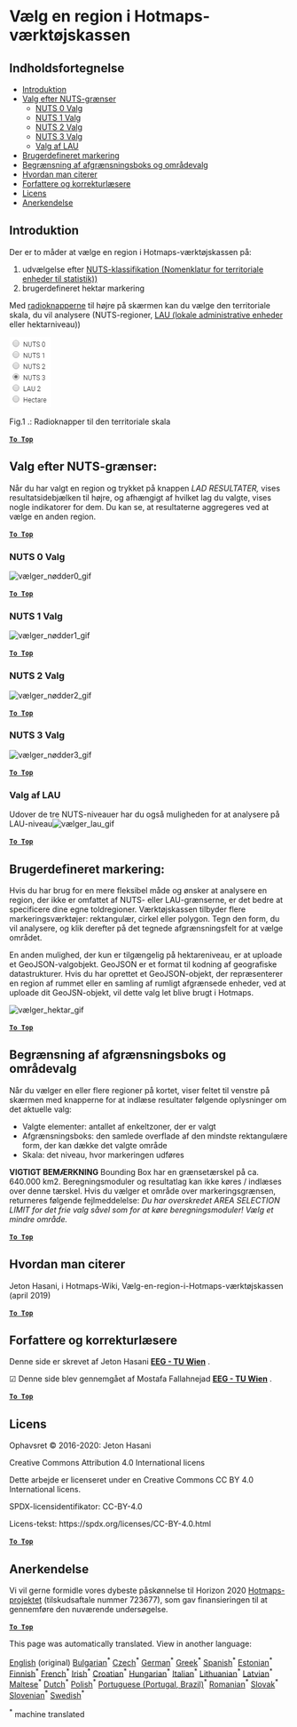 <h1><a class="anchor" id="select-a-region-in-the-hotmaps-toolbox" href="#select-a-region-in-the-hotmaps-toolbox"><i class="fa fa-link"></i></a>Vælg en region i Hotmaps-værktøjskassen</h1><h2><a class="anchor" id="table-of-contents" href="#table-of-contents"><i class="fa fa-link"></i></a> Indholdsfortegnelse</h2><ul><li> <a href="#introduction">Introduktion</a></li><li> <a href="#selection-by-nuts-boundaries">Valg efter NUTS-grænser</a><ul><li> <a href="#selection-by-nuts-boundaries_nuts-0-selection">NUTS 0 Valg</a></li><li> <a href="#selection-by-nuts-boundaries_nuts-1-selection">NUTS 1 Valg</a></li><li> <a href="#selection-by-nuts-boundaries_nuts-2-selection">NUTS 2 Valg</a></li><li> <a href="#selection-by-nuts-boundaries_nuts-3-selection">NUTS 3 Valg</a></li><li> <a href="#selection-by-nuts-boundaries_lau-selection">Valg af LAU</a></li></ul></li><li> <a href="#custom-selection">Brugerdefineret markering</a></li><li> <a href="#bounding-box-and-area-selection-limit">Begrænsning af afgrænsningsboks og områdevalg</a></li><li> <a href="#how-to-cite">Hvordan man citerer</a></li><li> <a href="#authors-and-reviewers">Forfattere og korrekturlæsere</a></li><li> <a href="#license">Licens</a></li><li> <a href="#acknowledgement">Anerkendelse</a></li></ul><h2><a class="anchor" id="introduction" href="#introduction"><i class="fa fa-link"></i></a> Introduktion</h2><p> Der er to måder at vælge en region i Hotmaps-værktøjskassen på:</p><ol><li> udvælgelse efter <a href="https://ec.europa.eu/eurostat/web/nuts/background">NUTS-klassifikation (Nomenklatur for territoriale enheder til statistik))</a></li><li> brugerdefineret hektar markering</li></ol><p> Med <a href="#fig1">radioknapperne</a> til højre på skærmen kan du vælge den territoriale skala, du vil analysere (NUTS-regioner, <a href="https://ec.europa.eu/eurostat/web/nuts/local-administrative-units">LAU (lokale administrative enheder</a> eller hektarniveau))</p><p><a name="Fig1"><img alt="radio_buttons_png" src="../images/general_tool_functionalities_and_structure/radio_buttons.png"/></a></p><p> Fig.1 .: Radioknapper til den territoriale skala</p><p> <a href="#table-of-contents"><strong><code>To Top</code></strong></a></p><h2><a class="anchor" id="selection-by-nuts-boundaries-" href="#selection-by-nuts-boundaries-"><i class="fa fa-link"></i></a> Valg efter NUTS-grænser:</h2><p> Når du har valgt en region og trykket på knappen <em>LAD RESULTATER,</em> vises resultatsidebjælken til højre, og afhængigt af hvilket lag du valgte, vises nogle indikatorer for dem. Du kan se, at resultaterne aggregeres ved at vælge en anden region.</p><p> <a href="#table-of-contents"><strong><code>To Top</code></strong></a></p><h3><a class="anchor" id="nuts-0-selection" href="#nuts-0-selection"><i class="fa fa-link"></i></a> NUTS 0 Valg</h3><img alt="vælger_nødder0_gif" src="https://wiki.hotmaps.hevs.ch/images/general_tool_functionalities_and_structure/selecting_nuts0.gif"/><p> <a href="#table-of-contents"><strong><code>To Top</code></strong></a></p><h3><a class="anchor" id="nuts-1-selection" href="#nuts-1-selection"><i class="fa fa-link"></i></a> NUTS 1 Valg</h3><img alt="vælger_nødder1_gif" src="https://wiki.hotmaps.hevs.ch/images/general_tool_functionalities_and_structure/selecting_nuts1.gif"/><p> <a href="#table-of-contents"><strong><code>To Top</code></strong></a></p><h3><a class="anchor" id="nuts-2-selection" href="#nuts-2-selection"><i class="fa fa-link"></i></a> NUTS 2 Valg</h3><img alt="vælger_nødder2_gif" src="https://wiki.hotmaps.hevs.ch/images/general_tool_functionalities_and_structure/selecting_nuts2.gif"/><p> <a href="#table-of-contents"><strong><code>To Top</code></strong></a></p><h3><a class="anchor" id="nuts-3-selection" href="#nuts-3-selection"><i class="fa fa-link"></i></a> NUTS 3 Valg</h3><img alt="vælger_nødder3_gif" src="https://wiki.hotmaps.hevs.ch/images/general_tool_functionalities_and_structure/selecting_nuts3.gif"/><p> <a href="#table-of-contents"><strong><code>To Top</code></strong></a></p><h3><a class="anchor" id="lau-selection" href="#lau-selection"><i class="fa fa-link"></i></a> Valg af LAU</h3><p> Udover de tre NUTS-niveauer har du også muligheden for at analysere på LAU-niveau<img alt="vælger_lau_gif" src="../images/general_tool_functionalities_and_structure/selecting_lau.gif"/></p><p> <a href="#table-of-contents"><strong><code>To Top</code></strong></a></p><h2><a class="anchor" id="custom-selection-" href="#custom-selection-"><i class="fa fa-link"></i></a> Brugerdefineret markering:</h2><p> Hvis du har brug for en mere fleksibel måde og ønsker at analysere en region, der ikke er omfattet af NUTS- eller LAU-grænserne, er det bedre at specificere dine egne toldregioner. Værktøjskassen tilbyder flere markeringsværktøjer: rektangulær, cirkel eller polygon. Tegn den form, du vil analysere, og klik derefter på det tegnede afgrænsningsfelt for at vælge området.</p><p> En anden mulighed, der kun er tilgængelig på hektareniveau, er at uploade et GeoJSON-valgobjekt. GeoJSON er et format til kodning af geografiske datastrukturer. Hvis du har oprettet et GeoJSON-objekt, der repræsenterer en region af rummet eller en samling af rumligt afgrænsede enheder, ved at uploade dit GeoJSN-objekt, vil dette valg let blive brugt i Hotmaps.</p><p><img alt="vælger_hektar_gif" src="../images/general_tool_functionalities_and_structure/selecting_hectare.gif"/></p><p> <a href="#table-of-contents"><strong><code>To Top</code></strong></a></p><h2><a class="anchor" id="bounding-box-and-area-selection-limit" href="#bounding-box-and-area-selection-limit"><i class="fa fa-link"></i></a> Begrænsning af afgrænsningsboks og områdevalg</h2><p> Når du vælger en eller flere regioner på kortet, viser feltet til venstre på skærmen med knapperne for at indlæse resultater følgende oplysninger om det aktuelle valg:</p><ul><li> Valgte elementer: antallet af enkeltzoner, der er valgt</li><li> Afgrænsningsboks: den samlede overflade af den mindste rektangulære form, der kan dække det valgte område</li><li> Skala: det niveau, hvor markeringen udføres</li></ul><p> <strong>VIGTIGT BEMÆRKNING</strong> Bounding Box har en grænsetærskel på ca. 640.000 km2. Beregningsmoduler og resultatlag kan ikke køres / indlæses over denne tærskel. Hvis du vælger et område over markeringsgrænsen, returneres følgende fejlmeddelelse: <em>Du har overskredet AREA SELECTION LIMIT for det frie valg såvel som for at køre beregningsmoduler! Vælg et mindre område.</em></p><p> <a href="#table-of-contents"><strong><code>To Top</code></strong></a></p><h2><a class="anchor" id="how-to-cite" href="#how-to-cite"><i class="fa fa-link"></i></a> Hvordan man citerer</h2><p> Jeton Hasani, i Hotmaps-Wiki, Vælg-en-region-i-Hotmaps-værktøjskassen (april 2019)</p><p> <a href="#table-of-contents"><strong><code>To Top</code></strong></a></p><h2><a class="anchor" id="authors-and-reviewers" href="#authors-and-reviewers"><i class="fa fa-link"></i></a> Forfattere og korrekturlæsere</h2><p> Denne side er skrevet af Jeton Hasani <strong><a href="https://eeg.tuwien.ac.at/">EEG - TU Wien</a></strong> .</p><p> ☑ Denne side blev gennemgået af Mostafa Fallahnejad <strong><a href="https://eeg.tuwien.ac.at/">EEG - TU Wien</a></strong> .</p><p> <a href="#table-of-contents"><strong><code>To Top</code></strong></a></p><h2><a class="anchor" id="license" href="#license"><i class="fa fa-link"></i></a> Licens</h2><p> Ophavsret © 2016-2020: Jeton Hasani</p><p> Creative Commons Attribution 4.0 International licens</p><p> Dette arbejde er licenseret under en Creative Commons CC BY 4.0 International licens.</p><p> SPDX-licensidentifikator: CC-BY-4.0</p><p> Licens-tekst: https://spdx.org/licenses/CC-BY-4.0.html</p><p><ins> <code><strong><a href="#hotmaps-toolbox">To Top</a></strong></code></ins></p><h2><a class="anchor" id="acknowledgement" href="#acknowledgement"><i class="fa fa-link"></i></a> Anerkendelse</h2><p> Vi vil gerne formidle vores dybeste påskønnelse til Horizon 2020 <a href="https://www.hotmaps-project.eu">Hotmaps-projektet</a> (tilskudsaftale nummer 723677), som gav finansieringen til at gennemføre den nuværende undersøgelse.</p><p> <a href="#table-of-contents"><strong><code>To Top</code></strong></a></p>
<!--- THIS IS A SUPER UNIQUE IDENTIFIER -->

This page was automatically translated. View in another language:

[English](../en/Select-a-region-in-the-Hotmaps-toolbox) (original) [Bulgarian](../bg/Select-a-region-in-the-Hotmaps-toolbox)<sup>\*</sup> [Czech](../cs/Select-a-region-in-the-Hotmaps-toolbox)<sup>\*</sup>  [German](../de/Select-a-region-in-the-Hotmaps-toolbox)<sup>\*</sup> [Greek](../el/Select-a-region-in-the-Hotmaps-toolbox)<sup>\*</sup> [Spanish](../es/Select-a-region-in-the-Hotmaps-toolbox)<sup>\*</sup> [Estonian](../et/Select-a-region-in-the-Hotmaps-toolbox)<sup>\*</sup> [Finnish](../fi/Select-a-region-in-the-Hotmaps-toolbox)<sup>\*</sup> [French](../fr/Select-a-region-in-the-Hotmaps-toolbox)<sup>\*</sup> [Irish](../ga/Select-a-region-in-the-Hotmaps-toolbox)<sup>\*</sup> [Croatian](../hr/Select-a-region-in-the-Hotmaps-toolbox)<sup>\*</sup> [Hungarian](../hu/Select-a-region-in-the-Hotmaps-toolbox)<sup>\*</sup> [Italian](../it/Select-a-region-in-the-Hotmaps-toolbox)<sup>\*</sup> [Lithuanian](../lt/Select-a-region-in-the-Hotmaps-toolbox)<sup>\*</sup> [Latvian](../lv/Select-a-region-in-the-Hotmaps-toolbox)<sup>\*</sup> [Maltese](../mt/Select-a-region-in-the-Hotmaps-toolbox)<sup>\*</sup> [Dutch](../nl/Select-a-region-in-the-Hotmaps-toolbox)<sup>\*</sup> [Polish](../pl/Select-a-region-in-the-Hotmaps-toolbox)<sup>\*</sup> [Portuguese (Portugal, Brazil)](../pt/Select-a-region-in-the-Hotmaps-toolbox)<sup>\*</sup> [Romanian](../ro/Select-a-region-in-the-Hotmaps-toolbox)<sup>\*</sup> [Slovak](../sk/Select-a-region-in-the-Hotmaps-toolbox)<sup>\*</sup> [Slovenian](../sl/Select-a-region-in-the-Hotmaps-toolbox)<sup>\*</sup> [Swedish](../sv/Select-a-region-in-the-Hotmaps-toolbox)<sup>\*</sup> 

<sup>\*</sup> machine translated
